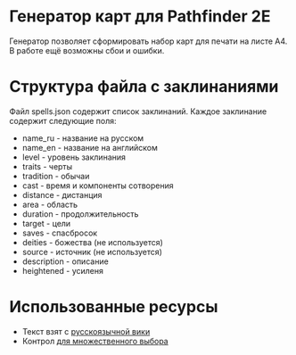 # Генератор карт для Pathfinder 2E
Генератор позволяет сформировать набор карт для печати на листе A4. В работе ещё возможны сбои и ошибки.

# Структура файла с заклинаниями
Файл spells.json содержит список заклинаний. Каждое заклинание содержит следующие поля:
- name_ru - название на русском
- name_en - название на английском
- level - уровень заклинания
- traits - черты
- tradition - обычаи
- cast - время и компоненты сотворения
- distance - дистанция
- area - область
- duration - продолжительность
- target - цели
- saves - спасбросок
- deities - божества (не используется)
- source - источник (не используется)
- description - описание
- heightened - усиленя

# Использованные ресурсы
- Текст взят с <a href="http://www.pf2e-ru-translation.readthedocs.io">русскоязычной вики</a>
- Контрол <a href="https://github.com/snapappointments/bootstrap-select/blob/master/LICENSE">для множественного выбора</a>